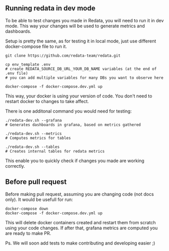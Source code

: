 
## Running redata in dev mode

To be able to test changes you made in Redata, you will need to run it in dev mode.
This way your changes will be used to generate metrics and dashboards.

Setup is pretty the same, as for testing it in local mode, just use different docker-compose file to run it.

```
git clone https://github.com/redata-team/redata.git

cp env_template .env
# create REDATA_SOURCE_DB_URL_YOUR_DB_NAME variables (at the end of .env file)
# you can add multiple variables for many DBs you want to observe here

docker-compose -f docker-compose.dev.yml up
```

This way, your docker is using your version of code. You don't need to restart docker to changes to take affect.

There is one additonal command you would need for testing:


```
./redata-dev.sh --grafana
# Generates dashboards in grafana, based on metrics gathered

./redata-dev.sh --metrics
# Computes metrics for tables

./redata-dev.sh --tables
# Creates internal tables for redata metrics
```

This enable you to quickly check if changes you made are working correctly.

## Before pull request

Before making pull request, assuming you are changing code (not docs only).
It would be usefull for run:

```
docker-compose down
docker-compose -f docker-compose.dev.yml up
```

This will delete docker containers created and restart them from scratch using your code changes.
If after that, grafana metrics are computed you are ready to make PR.

Ps. We will soon add tests to make contributing and developing easier ;)

